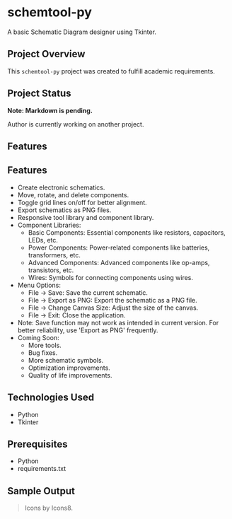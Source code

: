 # schemtool-py
A basic Schematic Diagram designer using Tkinter.

## Project Overview

This `schemtool-py` project was created to fulfill academic requirements.

## Project Status

**Note: Markdown is pending.**

Author is currently working on another project.

## Features

## Features

- Create electronic schematics.
- Move, rotate, and delete components.
- Toggle grid lines on/off for better alignment.
- Export schematics as PNG files.
- Responsive tool library and component library.
- Component Libraries:
  - Basic Components: Essential components like resistors, capacitors, LEDs, etc.
  - Power Components: Power-related components like batteries, transformers, etc.
  - Advanced Components: Advanced components like op-amps, transistors, etc.
  - Wires: Symbols for connecting components using wires.
- Menu Options:
  - File -> Save: Save the current schematic.
  - File -> Export as PNG: Export the schematic as a PNG file.
  - File -> Change Canvas Size: Adjust the size of the canvas.
  - File -> Exit: Close the application.
- Note: Save function may not work as intended in current version. For better reliability, use 'Export as PNG' frequently.
- Coming Soon:
  - More tools.
  - Bug fixes.
  - More schematic symbols.
  - Optimization improvements.
  - Quality of life improvements.

## Technologies Used
  - Python
  - Tkinter

## Prerequisites
  - Python
  - requirements.txt

## Sample Output

> Icons by Icons8.
